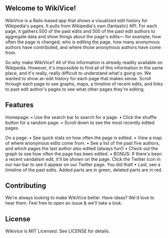 ## Welcome to WikiVice!

WikiVice is a Rails-based app that shows a visualized edit history for Wikipedia's pages. It pulls from Wikipedia's own (fantastic) API. For each page, it gathers 500 of the past edits and 500 of the past edit authors to aggregate data and show things about the page's edits— for example, how often the page is changed, who is editing the page, how many anonymous authors have contributed, and where those anonymous authors have come from.

So why make WikiVice? All of this information is already readily available on Wikipedia. However, it's impossible to find all of this information in the same place, and it's really, really difficult to understand what's going on. We wanted to show an edit history for each page that makes sense. Scroll through each page to see graphs, maps, a timeline of recent edits, and links to past edit author's pages to see what other pages they're editing.

## Features
Homepage:
• Use the search bar to search for a page.
• Click the shuffle button for a random page.
• Scroll down to see the most recently edited pages.

On a page:
• See quick stats on how often the page is edited.
• View a map of where anonymous edits come from.
• See a list of the past five authors, and which pages the last author also edited (always fun!)
• Check out the graph to see how often the page has been edited.
• BONUS: If there's been a recent vandalism edit, it'll be shown on the page. Click the Twitter icon in our nav bar to see it appear on our Twitter page. You did that!
• Last, see a timeline of the past edits. Added parts are in green, deleted parts are in red.


## Contributing
We're always looking to make WikiVice better. Have ideas? We'd love to hear them. Feel free to open an issue & we'll take a look.


## License

Wikivice is MIT Licensed. See LICENSE for details.
